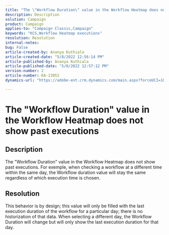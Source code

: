 ```yaml
---
title: "The \"Workflow Duration\" value in the Workflow Heatmap does not show past executions"
description: Description
solution: Campaign
product: Campaign
applies-to: "Campaign Classic,Campaign"
keywords: "KCS,Workflow Heatmap executions"
resolution: Resolution
internal-notes: 
bug: False
article-created-by: Ananya Kuthiala
article-created-date: "5/8/2022 12:56:14 PM"
article-published-by: Ananya Kuthiala
article-published-date: "5/8/2022 12:57:12 PM"
version-number: 2
article-number: KA-13952
dynamics-url: "https://adobe-ent.crm.dynamics.com/main.aspx?forceUCI=1&pagetype=entityrecord&etn=knowledgearticle&id=f0f7ba37-cece-ec11-a7b5-0022480a8e40"

---
```

# The "Workflow Duration" value in the Workflow Heatmap does not show past executions

## Description


The "Workflow Duration" value in the Workflow Heatmap does not show past executions. For exemple, when checking a workflow at a different time within the same day, the Workflow duration value will stay the same regardless of which execution time is chosen.


## Resolution


This behavior is by design; this value will only be filled with the last execution duration of the workflow for a particular day; there is no historization of that data. When selecting a different day, the Workflow Duration will change but will only show the last execution duration for that day.


